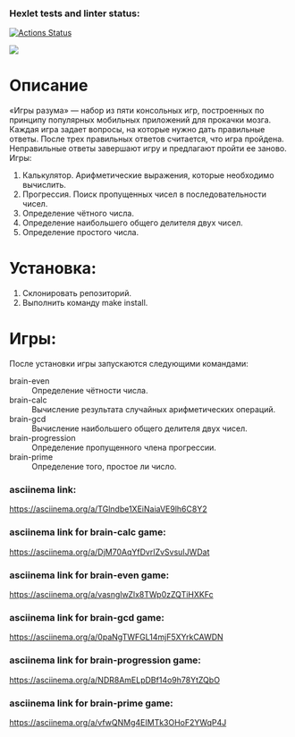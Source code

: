 ### Hexlet tests and linter status:

[![Actions Status](https://github.com/Motrieg/frontend-project-44/workflows/hexlet-check/badge.svg)](https://github.com/Motrieg/frontend-project-44/actions)

<a href="https://codeclimate.com/github/Motrieg/frontend-project-44/maintainability"><img src="https://api.codeclimate.com/v1/badges/2f3e9f8ec703c5db70ed/maintainability" /></a>


# Описание

«Игры разума» — набор из пяти консольных игр, построенных по принципу популярных мобильных приложений для прокачки мозга. Каждая игра задает вопросы, на которые нужно дать правильные ответы. После трех правильных ответов считается, что игра пройдена. Неправильные ответы завершают игру и предлагают пройти ее заново. Игры:
<ol>
  <li>Калькулятор. Арифметические выражения, которые необходимо вычислить.</li>
  <li>Прогрессия. Поиск пропущенных чисел в последовательности чисел.</li>
  <li>Определение чётного числа.</li>
  <li>Определение наибольшего общего делителя двух чисел.</li>
  <li>Определение простого числа.</li>
</ol>

# Установка: 

<ol>
  <li>Склонировать репозиторий.</li>
  <li>Выполнить команду make install.</li>
</ol>

# Игры:

После установки игры запускаются следующими командами:
<dl>
    <dt>brain-even</dt><dd>Определение чётности числа.</dd>
    <dt>brain-calc</dt><dd>Вычисление результата случайных арифметических операций.</dd>
    <dt>brain-gcd</dt><dd>Вычисление наибольшего общего делителя двух чисел.</dd>
    <dt>brain-progression</dt><dd>Определение пропущенного члена прогрессии.</dd>
    <dt>brain-prime</dt><dd>Определение того, простое ли число.</dd>
</dl>


### asciinema link:

https://asciinema.org/a/TGlndbe1XEiNaiaVE9lh6C8Y2

### asciinema link for brain-calc game:

https://asciinema.org/a/DjM70AqYfDvrIZvSvsuIJWDat

### asciinema link for brain-even game:

https://asciinema.org/a/vasngIwZlx8TWp0zZQTiHXKFc

### asciinema link for brain-gcd game:

https://asciinema.org/a/0paNgTWFGL14mjF5XYrkCAWDN

### asciinema link for brain-progression game:

https://asciinema.org/a/NDR8AmELpDBf14o9h78YtZQbO

### asciinema link for brain-prime game:

https://asciinema.org/a/vfwQNMg4EIMTk3OHoF2YWqP4J
